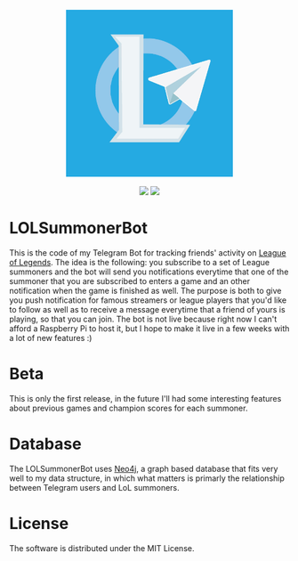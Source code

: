 <p align="center">
  <img height="300" width="300" src="logo.jpg">
</p>

<p align="center">
  <img src="https://img.shields.io/badge/python-3.7.4-blue">
  <img src="https://img.shields.io/badge/Neo4j-3.5.11-lightgrey">
</p>

# LOLSummonerBot
This is the code of my Telegram Bot for tracking friends' activity on [League of Legends](https://euw.leagueoflegends.com/).
The idea is the following: you subscribe to a set of League summoners and the bot will send you notifications everytime that one of the summoner that you are subscribed to enters a game and an other notification when the game is finished as well.
The purpose is both to give you push notification for famous streamers or league players that you'd like to follow as well as to receive a message everytime that a friend of yours is playing, so that you can join.
The bot is not live because right now I can't afford a Raspberry Pi to host it, but I hope to make it live in a few weeks with a lot of new features :)

# Beta
This is only the first release, in the future I'll had some interesting features about previous games and champion scores for each summoner.

# Database
The LOLSummonerBot uses [Neo4j](https://neo4j.com/), a graph based database that fits very well to my data structure, in which what matters is primarly the relationship between Telegram users and LoL summoners.

# License
The software is distributed under the MIT License.
